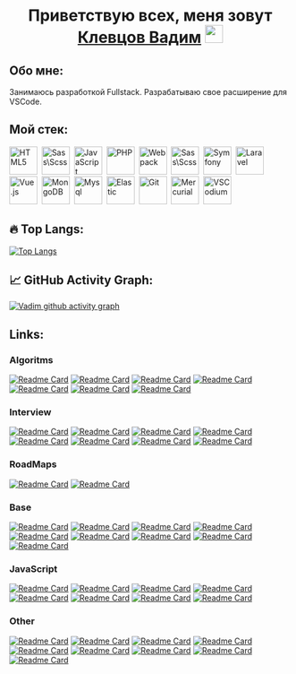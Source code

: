 <h1 align="center">
    Приветствую всех, меня зовут
    <a href="https://github.com/vad23klev" target="_blank">Клевцов Вадим</a>
    <img src="https://github.com/blackcater/blackcater/raw/main/images/Hi.gif" height="32" width="32"/>
</h1>

## Обо мне:

Занимаюсь разработкой Fullstack. Разрабатываю свое расширение для VSCode.

## Мой стек:

<div id="stack">
  <img id="stack-img" src="https://cdn.simpleicons.org/html5" title="HTML5" alt="HTML5" width="50px" height="50px">&nbsp
  <img id="stack-img" src="https://cdn.simpleicons.org/sass" title="Sass\Scss" alt="Sass\Scss" width="50px" height="50px">&nbsp
  <img id="stack-img" src="https://cdn.simpleicons.org/javascript" title="JavaScript" alt="JavaScript" width="50px" height="50px">&nbsp
  <img id="stack-img" src="https://cdn.simpleicons.org/php" title="PHP" alt="PHP" width="50px" height="50px">&nbsp
  <img id="stack-img" src="https://cdn.simpleicons.org/webpack" title="Webpack" alt="Webpack" width="50px" height="50px">&nbsp
  <img id="stack-img" src="https://cdn.simpleicons.org/codeigniter" title="Sass\Scss" alt="Sass\Scss" width="50px" height="50px">&nbsp
  <img id="stack-img" src="https://cdn.simpleicons.org/symfony" title="Symfony" alt="Symfony" width="50px" height="50px">&nbsp
  <img id="stack-img" src="https://cdn.simpleicons.org/laravel" title="Laravel" alt="Laravel" width="50px" height="50px">&nbsp
  <img id="stack-img" src="https://cdn.simpleicons.org/vuedotjs" title="Vue.js" alt="Vue.js" width="50px" height="50px">&nbsp
  <img id="stack-img" src="https://cdn.simpleicons.org/mongodb" title="MongoDB" alt="MongoDB" width="50px" height="50px">&nbsp
  <img id="stack-img" src="https://cdn.simpleicons.org/mysql" title="Mysql" alt="Mysql" width="50px" height="50px">&nbsp
  <img id="stack-img" src="https://cdn.simpleicons.org/elastic" title="Elastic" alt="Elastic" width="50px" height="50px">&nbsp
  <img id="stack-img" src="https://cdn.simpleicons.org/git" title="Git" alt="Git" width="50px" height="50px">&nbsp
  <img id="stack-img" src="https://cdn.simpleicons.org/mercurial" title="Mercurial" alt="Mercurial" width="50px" height="50px">&nbsp
  <img id="stack-img" src="https://cdn.simpleicons.org/vscodium" title="VSCodium" alt="VSCodium" width="50px" height="50px">&nbsp
</div>

## 🔥 Top Langs:

[![Top Langs](https://github-readme-stats.vercel.app/api/top-langs/?username=vad23klev&layout=compact)](https://github.com/vad23klev/sync-sftp)

## 📈 GitHub Activity Graph:

[![Vadim github activity graph](https://github-readme-activity-graph.vercel.app/graph?username=vad23klev&theme=vue)](https://github.com/vad23klev/github-readme-activity-graph)

## Links:

### Algoritms

[![Readme Card](https://github-readme-stats.vercel.app/api/pin/?username=loiane&repo=javascript-datastructures-algorithms)](https://github.com/loiane/javascript-datastructures-algorithms)
[![Readme Card](https://github-readme-stats.vercel.app/api/pin/?username=felipernb&repo=algorithms.js)](https://github.com/felipernb/algorithms.js)
[![Readme Card](https://github-readme-stats.vercel.app/api/pin/?username=crizstian&repo=data-structure-and-algorithms-with-ES6)](https://github.com/crizstian/data-structure-and-algorithms-with-ES6)
[![Readme Card](https://github-readme-stats.vercel.app/api/pin/?username=amejiarosario&repo=dsa.js-data-structures-algorithms-javascript)](https://github.com/amejiarosario/dsa.js-data-structures-algorithms-javascript)
[![Readme Card](https://github-readme-stats.vercel.app/api/pin/?username=tayllan&repo=awesome-algorithms)](https://github.com/tayllan/awesome-algorithms)
[![Readme Card](https://github-readme-stats.vercel.app/api/pin/?username=trekhleb&repo=javascript-algorithms)](https://github.com/trekhleb/javascript-algorithms)
[![Readme Card](https://github-readme-stats.vercel.app/api/pin/?username=doganoo&repo=PHPAlgorithms)](https://github.com/doganoo/PHPAlgorithms)

### Interview

[![Readme Card](https://github-readme-stats.vercel.app/api/pin/?username=yangshun&repo=front-end-interview-handbook)](https://github.com/yangshun/front-end-interview-handbook)
[![Readme Card](https://github-readme-stats.vercel.app/api/pin/?username=YauhenKavalchuk&repo=interview-questions)](https://github.com/YauhenKavalchuk/interview-questions)
[![Readme Card](https://github-readme-stats.vercel.app/api/pin/?username=Devinterview-io&repo=vue-interview-questions)](https://github.com/Devinterview-io/vue-interview-questions)
[![Readme Card](https://github-readme-stats.vercel.app/api/pin/?username=sudheerj&repo=vuejs-interview-questions)](https://github.com/sudheerj/vuejs-interview-questions)
[![Readme Card](https://github-readme-stats.vercel.app/api/pin/?username=magisters-cc&repo=vuejs-interview-questions-russian)](https://github.com/magisters-cc/vuejs-interview-questions-russian)
[![Readme Card](https://github-readme-stats.vercel.app/api/pin/?username=lydiahallie&repo=javascript-questions)](https://github.com/lydiahallie/javascript-questions)
[![Readme Card](https://github-readme-stats.vercel.app/api/pin/?username=jwasham&repo=coding-interview-university)](https://github.com/jwasham/coding-interview-university)
[![Readme Card](https://github-readme-stats.vercel.app/api/pin/?username=yangshun&repo=tech-interview-handbook)](https://github.com/yangshun/tech-interview-handbook)

### RoadMaps

[![Readme Card](https://github-readme-stats.vercel.app/api/pin/?username=tlbootcamp&repo=tlroadmap)](https://github.com/tlbootcamp/tlroadmap)
[![Readme Card](https://github-readme-stats.vercel.app/api/pin/?username=kamranahmedse&repo=developer-roadmap)](https://github.com/kamranahmedse/developer-roadmap)

### Base

[![Readme Card](https://github-readme-stats.vercel.app/api/pin/?username=ossu&repo=computer-science)](https://github.com/ossu/computer-science)
[![Readme Card](https://github-readme-stats.vercel.app/api/pin/?username=solarrust&repo=hacker-laws)](https://github.com/solarrust/hacker-laws)
[![Readme Card](https://github-readme-stats.vercel.app/api/pin/?username=goldbergyoni&repo=nodebestpractices)](https://github.com/goldbergyoni/nodebestpractices)
[![Readme Card](https://github-readme-stats.vercel.app/api/pin/?username=ByteByteGoHq&repo=system-design-101)](https://github.com/ByteByteGoHq/system-design-101)
[![Readme Card](https://github-readme-stats.vercel.app/api/pin/?username=bradtraversy&repo=design-resources-for-developers)](https://github.com/bradtraversy/design-resources-for-developers)
[![Readme Card](https://github-readme-stats.vercel.app/api/pin/?username=georgedem975&repo=patterns)](https://github.com/georgedem975/patterns)
[![Readme Card](https://github-readme-stats.vercel.app/api/pin/?username=Gaming32&repo=ArrayV)](https://github.com/Gaming32/ArrayV)
[![Readme Card](https://github-readme-stats.vercel.app/api/pin/?username=bespoyasov&repo=refactor-like-a-superhero)](https://github.com/bespoyasov/refactor-like-a-superhero)
[![Readme Card](https://github-readme-stats.vercel.app/api/pin/?username=vasanthk&repo=how-web-works)](https://github.com/vasanthk/how-web-works)

### JavaScript

[![Readme Card](https://github-readme-stats.vercel.app/api/pin/?username=sorrycc&repo=awesome-javascript)](https://github.com/sorrycc/awesome-javascript)
[![Readme Card](https://github-readme-stats.vercel.app/api/pin/?username=wesbos&repo=JavaScript30)](https://github.com/wesbos/JavaScript30)
[![Readme Card](https://github-readme-stats.vercel.app/api/pin/?username=Chalarangelo&repo=30-seconds-of-code)](https://github.com/Chalarangelo/30-seconds-of-code)
[![Readme Card](https://github-readme-stats.vercel.app/api/pin/?username=leonardomso&repo=33-js-concepts)](https://github.com/leonardomso/33-js-concepts)
[![Readme Card](https://github-readme-stats.vercel.app/api/pin/?username=sindresorhus&repo=awesome-nodejs)](https://github.com/sindresorhus/awesome-nodejs)
[![Readme Card](https://github-readme-stats.vercel.app/api/pin/?username=mbeaudru&repo=modern-js-cheatsheet)](https://github.com/mbeaudru/modern-js-cheatsheet)
[![Readme Card](https://github-readme-stats.vercel.app/api/pin/?username=ryanmcdermott&repo=clean-code-javascript)](https://github.com/ryanmcdermott/clean-code-javascript)
[![Readme Card](https://github-readme-stats.vercel.app/api/pin/?username=getify&repo=You-Dont-Know-JS)](https://github.com/getify/You-Dont-Know-JS)

### Other

[![Readme Card](https://github-readme-stats.vercel.app/api/pin/?username=microsoft&repo=Web-Dev-For-Beginners)](https://github.com/microsoft/Web-Dev-For-Beginners)
[![Readme Card](https://github-readme-stats.vercel.app/api/pin/?username=thedaviddias&repo=Front-End-Checklist)](https://github.com/thedaviddias/Front-End-Checklist)
[![Readme Card](https://github-readme-stats.vercel.app/api/pin/?username=sdmg15&repo=Best-websites-a-programmer-should-visit)](https://github.com/sdmg15/Best-websites-a-programmer-should-visit)
[![Readme Card](https://github-readme-stats.vercel.app/api/pin/?username=practical-tutorials&repo=project-based-learning)](https://github.com/practical-tutorials/project-based-learning)
[![Readme Card](https://github-readme-stats.vercel.app/api/pin/?username=ripienaar&repo=free-for-dev)](https://github.com/ripienaar/free-for-dev)
[![Readme Card](https://github-readme-stats.vercel.app/api/pin/?username=matheusfelipeog&repo=beautiful-docs)](https://github.com/matheusfelipeog/beautiful-docs)
[![Readme Card](https://github-readme-stats.vercel.app/api/pin/?username=florinpop17&repo=app-ideas)](https://github.com/florinpop17/app-ideas)
[![Readme Card](https://github-readme-stats.vercel.app/api/pin/?username=EbookFoundation&repo=free-programming-books)](https://github.com/EbookFoundation/free-programming-books)
[![Readme Card](https://github-readme-stats.vercel.app/api/pin/?username=sindresorhus&repo=awesome)](https://github.com/sindresorhus/awesome)

